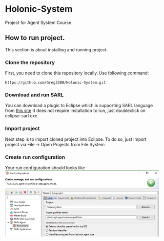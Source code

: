 # Holonic-System
Project for Agent System Course

## How to run project.

This section is about installing and running project.

### Clone the repository

First, you need to clone this repository locally. Use following command:
```
https://github.com/Greg3380/Holonic-System.git
```
### Download and run SARL

You can download a plugin to Eclipse which is supporting SARL language from [this site](http://www.sarl.io/)
It does not require installation to run, just doubleclick on eclipse-sarl.exe.

### Import project

Next step is to import cloned project into Eclipse. To do so, just import project via File -> Open Projects from File System

### Create run configuration

Your run configuration should looks like ![this one](https://github.com/Greg3380/Holonic-System/blob/master/holonicsystem/run_configuration.png)

